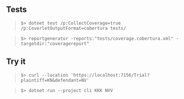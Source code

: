 ## Tests


> `$> dotnet test /p:CollectCoverage=true /p:CoverletOutputFormat=cobertura tests/`

> `$> reportgenerator -reports:"tests/coverage.cobertura.xml" -targetdir:"coveragereport"`


## Try it

> `$> curl --location 'https://localhost:7156/Trial?plaintiff=KN&defendant=NV' `

> `$> dotnet run --project cli KKK NVV`

